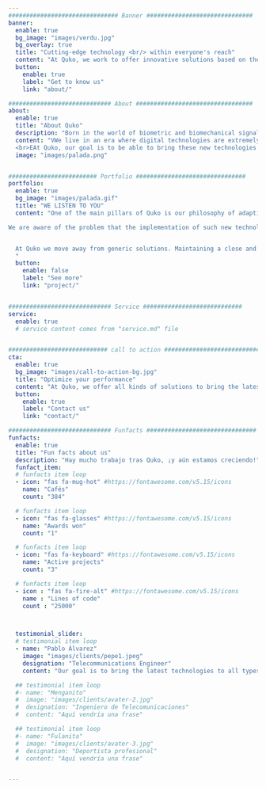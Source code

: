 ```yaml
---
############################### Banner ##############################
banner:
  enable: true
  bg_image: "images/verdu.jpg"
  bg_overlay: true
  title: "Cutting-edge technology <br/> within everyone's reach"
  content: "At Quko, we work to offer innovative solutions based on the latest technologies to our customers"
  button:
    enable: true
    label: "Get to know us"
    link: "about/"

############################# About #################################
about:
  enable: true
  title: "About Quko"
  description: "Born in the world of biometric and biomechanical signal processing, Quko was created with a clear goal: to make all the technological advances that surround us available to everyone"
  content: "VWe live in an era where digital technologies are extremely evolved: embedded systems networks, new signal processing techniques, data science or artificial intelligence are examples of this.  
  <br>EAt Quko, our goal is to be able to bring these new technologies to our users, so that they evolve to the challenge of the current digital revolution 2.0 and can use them to achieve maximum performance and benefits"
  image: "images/palada.png"


######################### Portfolio ###############################
portfolio:
  enable: true
  bg_image: "images/palada.gif"
  title: "WE LISTEN TO YOU"
  content: "One of the main pillars of Quko is our philosophy of adapting the final solutions as much as possible to the needs of our customers.

We are aware of the problem that the implementation of such new technologies can pose to people from sectors far from digital technologies. In this sense, we aim to work closely with our users to achieve a complete and detailed characterization of each particular case, and thus offer a unique solution that fully adapts to their requirements.


  At Quko we move away from generic solutions. Maintaining a close and trusting relationship with our customers is key to achieve the best results.
  "
  button:
    enable: false
    label: "See more"
    link: "project/"


############################# Service ############################
service:
  enable: true
  # service content comes from "service.md" file


############################ call to action ###########################
cta:
  enable: true
  bg_image: "images/call-to-action-bg.jpg"
  title: "Optimize your performance"
  content: "At Quko, we offer all kinds of solutions to bring the latest technology to different fields<br><br>If you are interested in our services or have any questions about them, do not hesitate to contact us!"
  button:
    enable: true
    label: "Contact us"
    link: "contact/"

############################# Funfacts ###############################
funfacts:
  enable: true
  title: "Fun facts about us"
  description: "Hay mucho trabajo tras Quko, ¡y aún estamos creciendo!"
  funfact_item:
  # funfacts item loop
  - icon: "fas fa-mug-hot" #https://fontawesome.com/v5.15/icons
    name: "Cafés"
    count: "384"

  # funfacts item loop
  - icon: "fas fa-glasses" #https://fontawesome.com/v5.15/icons
    name: "Awards won"
    count: "1"

  # funfacts item loop
  - icon: "fas fa-keyboard" #https://fontawesome.com/v5.15/icons
    name: "Active projects"
    count: "3"

  # funfacts item loop
  - icon : "fas fa-fire-alt" #https://fontawesome.com/v5.15/icons
    name : "Lines of code"
    count : "25000"



  testimonial_slider:
  # testimonial item loop
  - name: "Pablo Álvarez"
    image: "images/clients/pepe1.jpeg"
    designation: "Telecommunications Engineer"
    content: "Our goal is to bring the latest technologies to all types of sectors, maintaining a close relationship with the client based on trust and confidentiality."

  ## testimonial item loop
  #- name: "Menganito"
  #  image: "images/clients/avater-2.jpg"
  #  designation: "Ingeniero de Telecomunicaciones"
  #  content: "Aquí vendría una frase"

  ## testimonial item loop
  #- name: "Fulanita"
  #  image: "images/clients/avater-3.jpg"
  #  designation: "Deportista profesional"
  #  content: "Aquí vendría una frase"


---
```

